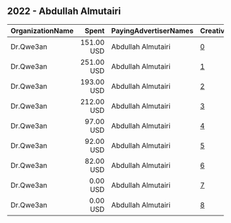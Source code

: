 ## 2022 - Abdullah Almutairi 
|OrganizationName|Spent|PayingAdvertiserNames|CreativeUrls|Impressions|Genders|AgeBrackets|CountryCodes|BillingAddresses|CandidateBallotInformation|
|:---|---:|:---|:---|---:|:---|:---|:---|:---|:---|
|Dr.Qwe3an|151.00 USD|Abdullah Almutairi|[0](https://www.snap.com/political-ads/asset/67b680b8c1d4eac40d710d62471b24c6436c48fa903b2dc3495a7383984deca0?mediaType=mov)|201,089||21+|kuwait|KW||
|Dr.Qwe3an|251.00 USD|Abdullah Almutairi|[1](https://www.snap.com/political-ads/asset/41de5f1602fff22b21d903a4af7f7ab459d587a8885c603961d200fdd5a3f7ba?mediaType=png)|61,887||21+|kuwait|KW|AlQuwaiaan|
|Dr.Qwe3an|193.00 USD|Abdullah Almutairi|[2](https://www.snap.com/political-ads/asset/14690e0a803561c3db07a5cffb16a2893a8006af87a928e61ad82f148e6b1eba?mediaType=mp4)|56,000||21+|kuwait|KW|Qiwaiaan|
|Dr.Qwe3an|212.00 USD|Abdullah Almutairi|[3](https://www.snap.com/political-ads/asset/0e8654ac3b47f55921299f40034ae17969dfd88894e08a060c9e7e159ea3a20d?mediaType=mp4)|34,331||20+|kuwait|KW||
|Dr.Qwe3an|97.00 USD|Abdullah Almutairi|[4](https://www.snap.com/political-ads/asset/0fed50ee86a5e98ba51dbb14e3e7852feb0cc6c029ecfb556b5840e2d7ee6538?mediaType=mp4)|26,396||21+|kuwait|KW|Qiwaiaan|
|Dr.Qwe3an|92.00 USD|Abdullah Almutairi|[5](https://www.snap.com/political-ads/asset/9c75f2619e17704f8eb93ddf84856c9758dec95a154fa2a9847edee9ec20bd5f?mediaType=png)|23,970||21+|kuwait|KW|AlQuwaiaan|
|Dr.Qwe3an|82.00 USD|Abdullah Almutairi|[6](https://www.snap.com/political-ads/asset/f8016eadc09ed6dcb605a60a209acbfcf801c70360e0cb73cc1acb48b82f5c18?mediaType=mp4)|13,603||20+|kuwait|KW||
|Dr.Qwe3an|0.00 USD|Abdullah Almutairi|[7](https://www.snap.com/political-ads/asset/31d61601df60834cef442f19eb5e8ec69ed37002836dc90c4c54df66c4299215?mediaType=MOV)|851||21+|kuwait|KW||
|Dr.Qwe3an|0.00 USD|Abdullah Almutairi|[8](https://www.snap.com/political-ads/asset/31d61601df60834cef442f19eb5e8ec69ed37002836dc90c4c54df66c4299215?mediaType=MOV)|494||21+|kuwait|KW||

